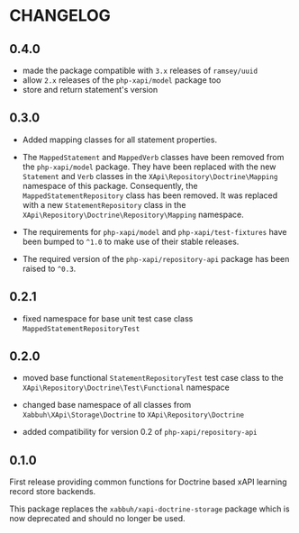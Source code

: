 CHANGELOG
=========

0.4.0
-----

* made the package compatible with `3.x` releases of `ramsey/uuid`
* allow `2.x` releases of the `php-xapi/model` package too
* store and return statement's version

0.3.0
-----

* Added mapping classes for all statement properties.

* The `MappedStatement` and `MappedVerb` classes have been removed from the
  `php-xapi/model` package. They have been replaced with the new `Statement`
  and `Verb` classes in the `XApi\Repository\Doctrine\Mapping` namespace of
  this package. Consequently, the `MappedStatementRepository` class has been
  removed. It was replaced with a new `StatementRepository` class in the
  `XApi\Repository\Doctrine\Repository\Mapping` namespace.

* The requirements for `php-xapi/model` and `php-xapi/test-fixtures` have
  been bumped to `^1.0` to make use of their stable releases.

* The required version of the `php-xapi/repository-api` package has been
  raised to `^0.3`.

0.2.1
-----

* fixed namespace for base unit test case class `MappedStatementRepositoryTest`

0.2.0
-----

* moved base functional `StatementRepositoryTest` test case class to the
  `XApi\Repository\Doctrine\Test\Functional` namespace

* changed base namespace of all classes from `Xabbuh\XApi\Storage\Doctrine` to
  `XApi\Repository\Doctrine`

* added compatibility for version 0.2 of `php-xapi/repository-api`

0.1.0
-----

First release providing common functions for Doctrine based xAPI learning
record store backends.

This package replaces the `xabbuh/xapi-doctrine-storage` package which is now
deprecated and should no longer be used.
